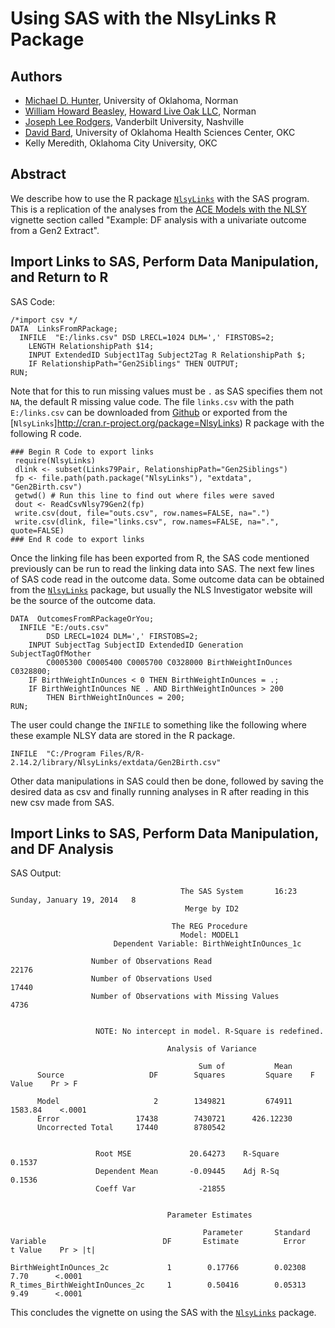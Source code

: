 # Using SAS with the NlsyLinks R Package

## Authors
 * [Michael D. Hunter](http://students.ou.edu/H/Michael.D.Hunter-1/), University of Oklahoma, Norman
 * [William Howard Beasley](http://scholar.google.com/citations?user=ffsJTC0AAAAJ), [Howard Live Oak LLC](http://howardliveoak.com/), Norman
 * [Joseph Lee Rodgers](http://www.vanderbilt.edu/psychological_sciences/bio/joe-rodgers), Vanderbilt University, Nashville
 * [David Bard](http://find.ouhsc.edu/Faculty.aspx?FacultyID=1041), University of Oklahoma Health Sciences Center, OKC
 * Kelly Meredith, Oklahoma City University, OKC
 
## Abstract
We describe how to use the R package [`NlsyLinks`](http://cran.r-project.org/package=NlsyLinks) with the SAS program.  This is a replication of the analyses from the [ACE Models with the NLSY](http://cran.r-project.org/web/packages/NlsyLinks/vignettes/NlsyAce.pdf) vignette section called "Example: DF analysis with a univariate outcome from a Gen2 Extract".

## Import Links to SAS, Perform Data Manipulation, and Return to R
SAS Code:
```
/*import csv */
DATA  LinksFromRPackage;
  INFILE  "E:/links.csv" DSD LRECL=1024 DLM=',' FIRSTOBS=2;
	LENGTH RelationshipPath $14;
	INPUT ExtendedID Subject1Tag Subject2Tag R RelationshipPath $;
	IF RelationshipPath="Gen2Siblings" THEN OUTPUT;
RUN;
```

Note that for this to run missing values must be `.` as SAS specifies them not `NA`, the default R missing value code.  The file `links.csv` with the path `E:/links.csv` can be downloaded from [Github](https://github.com/LiveOak/NlsyLinks/raw/master/UtilityScripts/SasExample/links.csv) or exported from the [`NlsyLinks`]http://cran.r-project.org/package=NlsyLinks) R package with the following R code.

```
### Begin R Code to export links
 require(NlsyLinks)
 dlink <- subset(Links79Pair, RelationshipPath="Gen2Siblings")
 fp <- file.path(path.package("NlsyLinks"), "extdata", "Gen2Birth.csv")
 getwd() # Run this line to find out where files were saved
 dout <- ReadCsvNlsy79Gen2(fp)
 write.csv(dout, file="outs.csv", row.names=FALSE, na=".")
 write.csv(dlink, file="links.csv", row.names=FALSE, na=".", quote=FALSE)
### End R code to export links
```

Once the linking file has been exported from R, the SAS code mentioned previously can be run to read the linking data into SAS.  The next few lines of SAS code read in the outcome data.  Some outcome data can be obtained from the [`NlsyLinks`](http://cran.r-project.org/package=NlsyLinks) package, but usually the NLS Investigator website will be the source of the outcome data.

```
DATA  OutcomesFromRPackageOrYou;
  INFILE "E:/outs.csv"
		DSD LRECL=1024 DLM=',' FIRSTOBS=2;
	INPUT SubjectTag SubjectID ExtendedID Generation SubjectTagOfMother
		C0005300 C0005400 C0005700 C0328000 BirthWeightInOunces C0328800;
	IF BirthWeightInOunces < 0 THEN BirthWeightInOunces = .;
	IF BirthWeightInOunces NE . AND BirthWeightInOunces > 200
		THEN BirthWeightInOunces = 200;
RUN;
```

The user could change the `INFILE` to something like the following where these example NLSY data are stored in the R package.

```
INFILE  "C:/Program Files/R/R-2.14.2/library/NlsyLinks/extdata/Gen2Birth.csv"
```
Other data manipulations in SAS could then be done, followed by saving the desired data as csv and finally running analyses in R after reading in this new csv made from SAS.

## Import Links to SAS, Perform Data Manipulation, and DF Analysis

<!---**Mike, I think the Markdown above has all the examples you use later, except for output.  It probably makes sense to use the same code block formatting, just as if it were input code.** --->

SAS Output:
```
                                      The SAS System       16:23 Sunday, January 19, 2014   8
                                       Merge by ID2

                                    The REG Procedure
                                      Model: MODEL1
                       Dependent Variable: BirthWeightInOunces_1c

                  Number of Observations Read                      22176
                  Number of Observations Used                      17440
                  Number of Observations with Missing Values        4736


                   NOTE: No intercept in model. R-Square is redefined.

                                   Analysis of Variance

                                          Sum of           Mean
      Source                   DF        Squares         Square    F Value    Pr > F

      Model                     2        1349821         674911    1583.84    <.0001
      Error                 17438        7430721      426.12230
      Uncorrected Total     17440        8780542


                   Root MSE             20.64273    R-Square     0.1537
                   Dependent Mean       -0.09445    Adj R-Sq     0.1536
                   Coeff Var              -21855


                                   Parameter Estimates

                                           Parameter       Standard
Variable                          DF       Estimate          Error    t Value    Pr > |t|

BirthWeightInOunces_2c             1        0.17766        0.02308       7.70      <.0001
R_times_BirthWeightInOunces_2c     1        0.50416        0.05313       9.49      <.0001
```
This concludes the vignette on using the SAS with the [`NlsyLinks`](http://cran.r-project.org/package=NlsyLinks) package.
